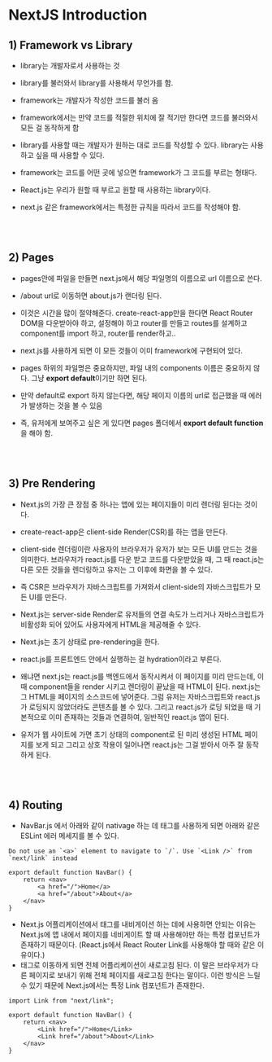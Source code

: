 # NextJS Introduction

## 1) Framework vs Library

-   library는 개발자로서 사용하는 것
-   library를 불러와서 library를 사용해서 무언가를 함.
-   framework는 개발자가 작성한 코드를 불러 옴
-   framework에서는 만약 코드를 적절한 위치에 잘 적기만 한다면 코드를 불러와서 모든 걸 동작하게 함
-   library를 사용할 때는 개발자가 원하는 대로 코드를 작성할 수 있다. library는 사용하고 싶을 때 사용할 수 있다.

-   framework는 코드를 어떤 곳에 넣으면 framework가 그 코드를 부르는 형태다.

-   React.js는 우리가 원할 때 부르고 원할 때 사용하는 library이다.
-   next.js 같은 framework에서는 특정한 규칙을 따라서 코드를 작성해야 함.

<br><br>

## 2) Pages

-   pages안에 파일을 만들면 next.js에서 해당 파일명의 이름으로 url 이름으로 쓴다.
-   /about url로 이동하면 about.js가 랜더링 된다.

-   이것은 시간을 많이 절약해준다. create-react-app만을 한다면 React Router DOM을 다운받아야 하고, 설정해야 하고 router를 만들고 routes를 설계하고 component를 import 하고, router를 render하고..
-   next.js를 사용하게 되면 이 모든 것들이 이미 framework에 구현되어 있다.
-   pages 하위의 파일명은 중요하지만, 파일 내의 components 이름은 중요하지 않다. 그냥 **export default**이기만 하면 된다.
-   만약 default로 export 하지 않는다면, 해당 페이지 이름의 url로 접근했을 때 에러가 발생하는 것을 볼 수 있음
-   즉, 유저에게 보여주고 싶은 게 있다면 pages 폴더에서 **export default function**을 해야 함.

<br><br>

## 3) Pre Rendering

-   Next.js의 가장 큰 장점 중 하나는 앱에 있는 페이지들이 미리 렌더링 된다는 것이다.
-   create-react-app은 client-side Render(CSR)를 하는 앱을 만든다.
-   client-side 렌더링이란 사용자의 브라우저가 유저가 보는 모든 UI를 만드는 것을 의미한다. 브라우저가 react.js를 다운 받고 코드를 다운받았을 때, 그 때 react.js는 다른 모든 것들을 렌더링하고 유저는 그 이후에 화면을 볼 수 있다.
-   즉 CSR은 브라우저가 자바스크립트를 가져와서 client-side의 자바스크립트가 모든 UI를 만든다.

-   Next.js는 server-side Render로 유저들의 연결 속도가 느리거나 자바스크립트가 비활성화 되어 있어도 사용자에게 HTML을 제공해줄 수 있다.
-   Next.js는 초기 상태로 pre-rendering을 한다.

-   react.js를 프론트엔드 안에서 실행하는 걸 hydration이라고 부른다.
-   왜냐면 next.js는 react.js를 백엔드에서 동작시켜서 이 페이지를 미리 만드는데, 이 때 component들을 render 시키고 렌더링이 끝났을 때 HTML이 된다. next.js는 그 HTML을 페이지의 소스코드에 넣어준다. 그럼 유저는 자바스크립트와 react.js가 로딩되지 않았더라도 콘텐츠를 볼 수 있다. 그리고 react.js가 로딩 되었을 때 기본적으로 이미 존재하는 것들과 연결하여, 일반적인 react.js 앱이 된다.
-   유저가 웹 사이트에 가면 초기 상태의 component로 된 미리 생성된 HTML 페이지를 보게 되고 그리고 상호 작용이 일어나면 react.js는 그걸 받아서 아주 잘 동작하게 된다.

<br><br>

## 4) Routing

-   NavBar.js 에서 아래와 같이 nativage 하는 데 <a> 태그를 사용하게 되면 아래와 같은 ESLint 에러 메세지를 볼 수 있다.

```
Do not use an `<a>` element to navigate to `/`. Use `<Link />` from `next/link` instead
```

```
export default function NavBar() {
    return <nav>
        <a href="/">Home</a>
        <a href="/about">About</a>
    </nav>
}
```

-   Next.js 어플리케이션에서 <a> 태그를 내비게이션 하는 데에 사용하면 안되는 이유는 Next.js에 앱 내에서 페이지를 네비게이트 할 때 사용해야만 하는 특정 컴포넌트가 존재하기 때문이다. (React.js에서 React Router Link를 사용해야 할 때와 같은 이유이다.)
-   <a> 태그로 이동하게 되면 전체 어플리케이션이 새로고침 된다. 이 말은 브라우저가 다른 페이지로 보내기 위해 전체 페이지를 새로고침 한다는 말이다. 이런 방식은 느릴 수 있기 때문에 Next.js에서는 특정 Link 컴포넌트가 존재한다.

```
import Link from "next/link";

export default function NavBar() {
    return <nav>
        <Link href="/">Home</Link>
        <Link href="/about">About</Link>
    </nav>
}
```
